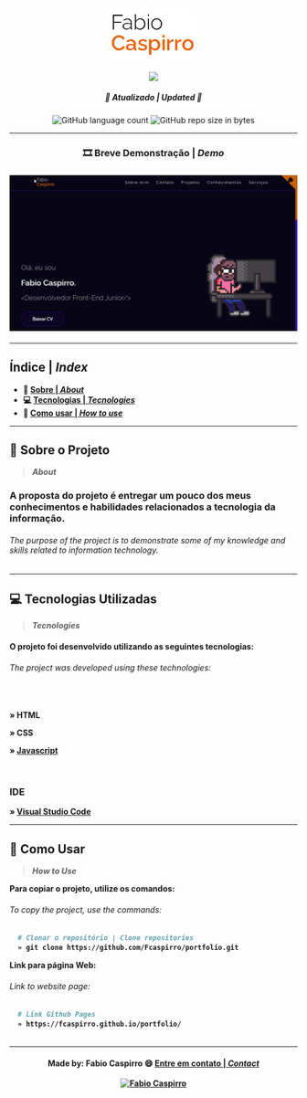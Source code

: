 <h3 align="center">
	<img width="150px" height:"75px" alt="logo Fabio Caspirro" title="logo" src="./assets/github/images/logo-fcaspirro.png"/>
</h3>

<p align="center">
  <img align="center" src="http://estruyf-github.azurewebsites.net/api/VisitorHit?user=Fcaspirro&repo=portfolio&countColorcountColor&countColor=%237B1E7B"/>
</p>

<h5 align="center"> 
  <b>🔄 Atualizado | <i>Updated 🔄</i></b>
</h5> 

<p align="center">
 <img alt="GitHub language count" src="https://img.shields.io/github/languages/count/fcaspirro/portfolio">
 <img alt="GitHub repo size in bytes" src="https://img.shields.io/github/repo-size/fcaspirro/portfolio?color=purple">
</p>

---
  
<h3 align="center"> 
  <b>🎞 Breve Demonstração | <i>Demo</i>
</h3> 

<h3 align="center">
	<img alt="Demo Gif" title="demo" src="./assets/github/images/demo.gif"/>
</h3>
  
---

<h2 align="left"> 
  <b>Índice</b> | <i>Index</i>
</h2> 
  
- :book: [Sobre | <i>About</i>](#book-sobre-o-projeto)
- :computer: [Tecnologias | <i>Tecnologies</i>](#computer-tecnologias-utilizadas)
- :mag_right: [Como usar | <i>How to use</i>](#mag_right-como-usar)
  
---

## :book: Sobre o Projeto
><i>About</i> 

<h3>
A proposta do projeto é entregar um pouco dos meus conhecimentos e habilidades relacionados a tecnologia da informação.
</h3>

<em>
  <h6>
    The purpose of the project is to demonstrate some of my knowledge and skills related to information technology.
  </h6>
</em>
  
---

## :computer: Tecnologias Utilizadas
><i>Tecnologies</i> 
  
<h4>
O projeto foi desenvolvido utilizando as seguintes tecnologias:
</h4>

<em>
  <h6>
    The project was developed using these technologies: <br><br><br>
  </h6>
</em>
  
  
<p>
» HTML <br>
<p>
» CSS <br>
</p>
<p>
  
 » [Javascript](https://javascript.com)
  
</p><br>

### IDE
  
<p>
  
 » [Visual Studio Code](https://code.visualstudio.com/)
  
<p>
  
---

## :mag_right: Como Usar
><i>How to Use</i> 
  
Para copiar o projeto, utilize os comandos:
 <em>
  <h6>
  To copy the project, use the commands:
  </h6>
</em>

```bash
  # Clonar o repositório | Clone repositories
  » git clone https://github.com/Fcaspirro/portfolio.git

```

Link para página Web:
 <em>
  <h6>
  Link to website page:
  </h6>
</em>
  
```bash  
  # Link Github Pages
  » https://fcaspirro.github.io/portfolio/
  
```
  
---
 
<h4 align="center">
Made by: Fabio Caspirro 😄 <a href="mailto:fabio_caspirro@hotmail.com">Entre em contato | <i>Contact</i></a>
</h4>
<p align="center">
  <a href="https://www.linkedin.com/in/fabio-caspirro/">
    <img alt="Fabio Caspirro" src="https://img.shields.io/badge/LinkedIn-Fabio_Caspirro-0e76a8?style=flat&logoColor=white&logo=linkedin">
  </a>  
